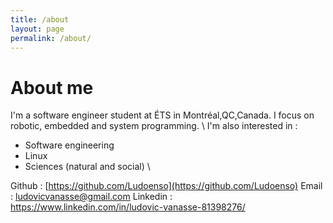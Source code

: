 ```yaml
---
title: /about
layout: page
permalink: /about/
---
```

# About me

I'm a software engineer student at ÉTS in Montréal,QC,Canada. I focus on robotic, embedded and system programming.
\\
I'm also interested in : 
- Software engineering
- Linux
- Sciences (natural and social)
\\

Github : [https://github.com/Ludoenso](https://github.com/Ludoenso)
Email : ludovicvanasse@gmail.com
Linkedin : https://www.linkedin.com/in/ludovic-vanasse-81398276/
